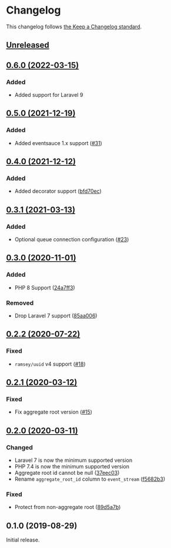 # Changelog

This changelog follows [the Keep a Changelog standard](https://keepachangelog.com).

## [Unreleased](https://github.com/EventSaucePHP/LaravelEventSauce/compare/0.6.0...main)

## [0.6.0 (2022-03-15)](https://github.com/EventSaucePHP/LaravelEventSauce/compare/0.5.0...0.6.0)

### Added

- Added support for Laravel 9

## [0.5.0 (2021-12-19)](https://github.com/EventSaucePHP/LaravelEventSauce/compare/0.4.0...0.5.0)

### Added

- Added eventsauce 1.x support ([#31](https://github.com/EventSaucePHP/LaravelEventSauce/pull/31))

## [0.4.0 (2021-12-12)](https://github.com/EventSaucePHP/LaravelEventSauce/compare/0.3.1...0.4.0)

### Added

- Added decorator support ([bfd70ec](https://github.com/EventSaucePHP/LaravelEventSauce/commit/bfd70ecae99cfded6a0cd4398f4be2e779c92a05))

## [0.3.1 (2021-03-13)](https://github.com/EventSaucePHP/LaravelEventSauce/compare/0.3.0...0.3.1)

### Added
- Optional queue connection configuration ([#23](https://github.com/EventSaucePHP/LaravelEventSauce/pull/23))


## [0.3.0 (2020-11-01)](https://github.com/EventSaucePHP/LaravelEventSauce/compare/0.2.2...0.3.0)

### Added
- PHP 8 Support ([24a7ff3](https://github.com/EventSaucePHP/LaravelEventSauce/commit/24a7ff3fffbbc7c7afe637d0bb002a5960703b12))

### Removed
- Drop Laravel 7 support ([85aa006](https://github.com/EventSaucePHP/LaravelEventSauce/commit/85aa006267d36ebe9f93449b1ccade87eeaff1a5))


## [0.2.2 (2020-07-22)](https://github.com/EventSaucePHP/LaravelEventSauce/compare/0.2.1...0.2.2)

### Fixed
- `ramsey/uuid` v4 support ([#18](https://github.com/EventSaucePHP/LaravelEventSauce/pull/18))


## [0.2.1 (2020-03-12)](https://github.com/EventSaucePHP/LaravelEventSauce/compare/0.2.0...0.2.1)

### Fixed
- Fix aggregate root version ([#15](https://github.com/EventSaucePHP/LaravelEventSauce/pull/15))


## [0.2.0 (2020-03-11)](https://github.com/EventSaucePHP/LaravelEventSauce/compare/0.1.0...0.2.0)

### Changed
- Laravel 7 is now the minimum supported version
- PHP 7.4 is now the minimum supported version
- Aggregate root id cannot be null ([37eec03](https://github.com/EventSaucePHP/LaravelEventSauce/commit/37eec039172ce12a6875ca099d6ea0ff080a0c73))
- Rename `aggregate_root_id` column to `event_stream` ([f5682b3](https://github.com/EventSaucePHP/LaravelEventSauce/commit/f5682b39b23f4857512273b81561c381c91570d8))

### Fixed
- Protect from non-aggregate root ([89d5a7b](https://github.com/EventSaucePHP/LaravelEventSauce/commit/89d5a7b63ec46b04e7535f199bca645cc6b09352))


## 0.1.0 (2019-08-29)

Initial release.
